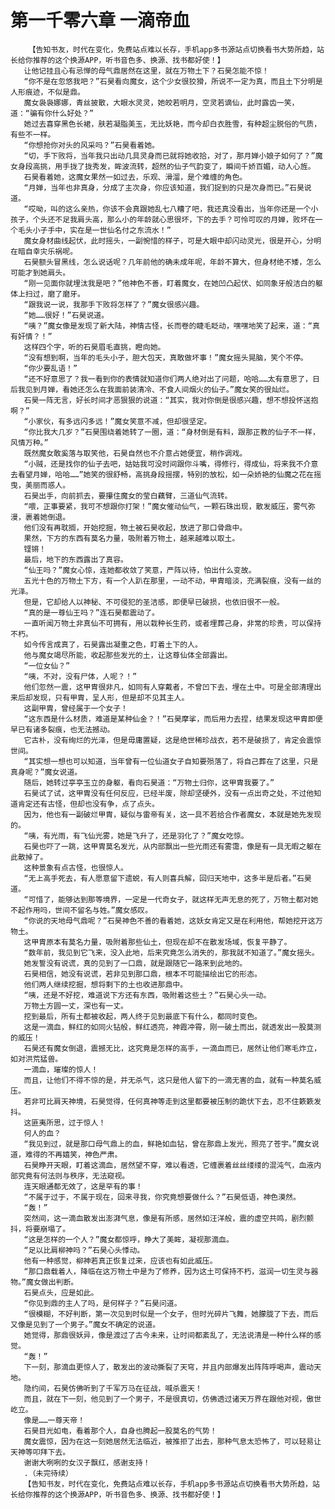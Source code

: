 # 第一千零六章 一滴帝血
        【告知书友，时代在变化，免费站点难以长存，手机app多书源站点切换看书大势所趋，站长给你推荐的这个换源APP，听书音色多、换源、找书都好使！】
       让他记挂且心有忌惮的母气鼎居然在这里，就在万物土下？石昊怎能不惊！
       “你不是在忽悠我吧？”石昊看向魔女，这个少女很狡猾，所说不一定为真，而且土下分明是人形痕迹，不似是鼎。
       魔女袅袅娜娜，青丝披散，大眼水灵灵，她皎若明月，空灵若谪仙，此时露齿一笑，道：“骗有你什么好处？”
       她过去喜穿黑色长裙，肤若凝脂美玉，无比妖艳，而今却白衣胜雪，有种超尘脱俗的气质，有些不一样。
       “你想抢你对头的风采吗？”石昊看着她。
       “切，手下败将，当年我只出动几具灵身而已就将她收拾，对了，那月婵小娘子如何了？”魔女身段高挑，用手拢了拢秀发，眸波流转，超然的仙子气韵变了，瞬间千娇百媚，动人心旌。
       石昊看着她，这魔女果然一如过去，乐观、滑溜，是个难缠的角色。
       “月婵，当年也非真身，分成了主次身，你应该知道，我们捉到的只是次身而已。”石昊说道。
       “哎呦，叫的这么亲热，你该不会真跟她乱七八糟了吧，我还真没看出，当年你还是一个小孩子，个头还不足我肩头高，那么小的年龄就心思很坏，下的去手？可怜可叹的月婵，败坏在一个毛头小子手中，实在是一世仙名付之东流水！”
       魔女身材曲线起伏，此时摇头，一副惋惜的样子，可是大眼中却闪动灵光，很是开心，分明在暗自幸灾乐祸呢。
       石昊额头冒黑线，怎么说话呢？几年前他的确未成年呢，年龄不算大，但身材绝不矮，怎么可能才到她肩头。
       “刚一见面你就埋汰我是吧？”他神色不善，盯着魔女，在她凹凸起伏、如同象牙般洁白的躯体上扫过，磨了磨牙。
       “跟我说一说，我那手下败将怎样了？”魔女很感兴趣。
       “她……很好！”石昊说道。
       “咦？”魔女像是发现了新大陆，神情古怪，长而卷的睫毛眨动，嘿嘿地笑了起来，道：“真有奸情？！”
       这样四个字，听的石昊眉毛直挑，瞪向她。
       “没有想到啊，当年的毛头小子，胆大包天，真敢做坏事！”魔女摇头晃脑，笑个不停。
       “你少要乱语！”
       “还不好意思了？我一看到你的表情就知道你们两人绝对出了问题，哈哈……太有意思了，日后我见到月婵，看她还怎么在我面前装清冷、不食人间烟火的仙子。”魔女笑的很灿烂。
       石昊一阵无言，好长时间才恶狠狠的说道：“其实，我对你倒是很感兴趣，想不想投怀送抱啊？”
       “小家伙，有多远闪多远！”魔女笑意不减，但却很坚定。
       “你比我大几岁？”石昊围绕着她转了一圈，道：“身材倒是有料，跟那正教的仙子不一样，风情万种。”
       既然魔女敢奚落与取笑他，石昊自然也不介意占她便宜，稍作调戏。
       “小贼，还是找你的仙子去吧，姑姑我可没时间跟你斗嘴，得修行，得成仙，将来我不介意去看望月婵，哈哈……”她笑的很舒畅，高挑身段摇摆，特别的放松，如一朵娇艳的仙魔之花在摇曳，美丽而惑人。
       石昊出手，向前抓去，要攥住魔女的莹白藕臂，三道仙气流转。
       “喂，正事要紧，我可不想跟你打架！”魔女催动仙气，一颗石珠出现，散发威压，雾气弥漫，裹着她倒退。
       他们没有再耽搁，开始挖掘，物土被石昊收起，放进了那口骨鼎中。
       果然，下方的东西有莫名力量，吸附着万物土，越来越难以取土。
       铿锵！
       最后，地下的东西露出了真容。
       “仙王吗？”魔女心惊，连她都收敛了笑意，严阵以待，怕出什么变故。
       五光十色的万物土下方，有一个人趴在那里，一动不动，甲胄暗淡，充满裂痕，没有一丝的光泽。
       但是，它却给人以神秘、不可侵犯的圣洁感，即便早已破损，也依旧很不一般。
       “真的是一尊仙王吗？”连石昊都震动了。
       一直听闻万物土非真仙不可拥有，用以栽种长生药，或者埋葬己身，非常的珍贵，可以保持不朽。
       如今传言成真了，石昊露出凝重之色，盯着土下的人。
       他与魔女竭尽所能，收起那些发光的土，让这尊仙体全部露出。
       “一位女仙？”
       “咦，不对，没有尸体，人呢？！”
       他们忽然一震，这甲胄很非凡，如同有人穿戴者，不曾凹下去，埋在土中。可是全部清理出来后却发现，只有甲胄，呈人形，但是却不见其主人。
       这副甲胄，曾经属于一个女子！
       “这东西是什么材质，难道是某种仙金？！”石昊摩挲，而后用力去捏，结果发现这甲胄即便早已有诸多裂痕，也无法撼动。
       它古朴，没有绚烂的光泽，但是毋庸置疑，这是绝世稀珍战衣，若不是破损了，肯定会震惊世间。
       “其实想一想也可以知道，当年曾有一位仙道女子自知要殒落了，将自己葬在了这里，只是真身呢？”魔女说道。
       随后，她转过亭亭玉立的身躯，看向石昊道：“万物土归你，这甲胄我要了。”
       石昊试了试，这甲胄没有任何反应，已经半废，除却坚硬外，没有一点出奇之处，不过他知道肯定还有古怪，但却也没有争，点了点头。
       因为，他也有一副破烂甲胄，疑似与雷帝有关，这一具不若给合作者魔女，本就是她先发现的。
       “咦，有光雨，有飞仙光雾，她是飞升了，还是羽化了？”魔女吃惊。
       石昊也吓了一跳，这甲胄莫名发光，从内部飘出一些光雨还有雾霭，像是有一具无暇之躯在此散掉了。
       这种景象有点古怪，也很惊人。
       “无上高手死去，有人愿意留下遗蜕，有人则喜兵解，回归天地中，这多半是后者。”石昊道。
       “可惜了，能够达到那等境界，一定是一代奇女子，就这样无声无息的死了，万物土都对她不起作用吗，世间不留名与姓。”魔女感叹。
       “你说的天地母气鼎呢？”石昊神色不善的看着她，这妖女肯定又是在利用他，帮她挖开这万物土。
       这甲胄原本有莫名力量，吸附着那些仙土，但现在却不在散发场域，恢复平静了。
       “数年前，我见到它飞来，没入此地，后来究竟怎么消失的，那我就不知道了。”魔女摇头。
       她发誓没有说谎，真的见到了一口鼎，就是跟随它一路来到此地的。
       石昊相信，她没有说谎，若非见到那口鼎，根本不可能描绘出它的形态。
       他们两人继续挖掘，想将剩下的土也收进那鼎中。
       “咦，还是不好挖，难道说下方还有东西，吸附着这些土？”石昊心头一动。
       万物土方圆一丈，深也有一丈。
       挖到最后，所有土都被收起，两人终于见到最底下有什么，都同时变色。
       这是一滴血，鲜红的如同火钻般，鲜红透亮，神霞冲霄，刚一破土而出，就透发出一股莫测的威压！
       石昊还有魔女倒退，震撼无比，这究竟是怎样的高手，一滴血而已，居然让他们寒毛炸立，如对洪荒猛兽。
       一滴血，璀璨的惊人！
       而且，让他们不得不惊的是，并无杀气，这只是他人留下的一滴无害的血，就有一种莫名威压。
       若非可比肩天神境，石昊觉得，任何真神等走到这里都要被压制的跪伏下去，忍不住簌簌发抖。
       这匪夷所思，过于惊人！
       何人的血？
       “我见到过，就是那口母气鼎上的血，鲜艳如血钻，曾在那鼎上发光，照亮了苍宇。”魔女说道，难得的不再嬉笑，神色严肃。
       石昊睁开天眼，盯着这滴血，居然望不穿，难以看透，它缠裹着丝丝缕缕的混沌气，血液内部究竟有何法则与秩序，无法窥视。
       连天眼通都无效了，这是罕有的事！
       “不属于过于，不属于现在，回来寻我，你究竟想要做什么？”石昊低语，神色漠然。
       “轰！”
       突然间，这一滴血散发出澎湃气息，像是有所感，居然如汪洋般，震的虚空共鸣，剧烈颤抖，将要崩塌了。
       “这是怎样的一个人？”魔女都惊呼，睁大了美眸，凝视那滴血。
       “足以比肩柳神吗？”石昊心头悸动。
       他有一种感觉，柳神若真正恢复过来，应该也有如此威压。
       “那口鼎载着人，降临在这万物土中是为了修养，因为这土可保持不朽，滋润一切生灵与器物。”魔女做出判断。
       石昊点头，应是如此。
       “你见到鼎的主人了吗，是何样子？”石昊问道。
       “很模糊，不好判断，第一次见到时似是一个女子，但时光碎片飞舞，她朦胧了下去，而后又像是见到了一个男子。”魔女不确定的说道。
       她觉得，那鼎很妖异，像是渡过了古今未来，让时间都紊乱了，无法说清是一种什么样的感觉。
       “轰！”
       下一刻，那滴血更惊人了，散发出的波动撕裂了天穹，并且内部爆发出阵阵呼喝声，震动天地。
       隐约间，石昊仿佛听到了千军万马在征战，喊杀震天！
       而且，就在下一刻，他见到了一个男子，不是很真切，仿佛透过诸天万界在跟他对视，傲世屹立。
       像是……一尊天帝！
       石昊目光如电，看着那个人，自身也腾起一股莫名的气势！
       魔女震惊，因为在这一刻她居然无法临近，被推拒了出去，那种气息太恐怖了，可以轻易让天神等叩拜下去。
       谢谢大咧咧的女汉子飘红，感谢支持！
       .（未完待续）
       【告知书友，时代在变化，免费站点难以长存，手机app多书源站点切换看书大势所趋，站长给你推荐的这个换源APP，听书音色多、换源、找书都好使！】